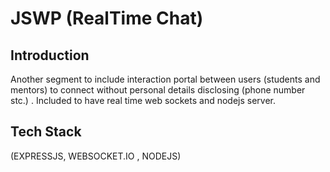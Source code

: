 # JSWP (RealTime Chat)

## Introduction

Another segment to include interaction portal between users (students and mentors) to connect without personal details disclosing (phone number stc.) . Included to have real time web sockets and nodejs server.

## Tech Stack 

(EXPRESSJS, WEBSOCKET.IO , NODEJS)
